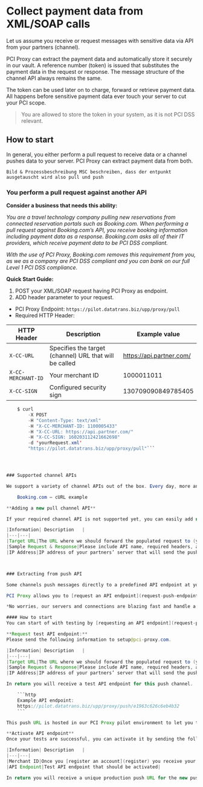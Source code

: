 # Collect payment data from XML/SOAP calls

Let us assume you receive or request messages with sensitive data via API from your partners (channel).

PCI Proxy can extract the payment data and automatically store it securely in our vault. A reference number (token) is issued that substitutes the payment data in the request or response. The message structure of the channel API always remains the same. 

The token can be used later on to charge, forward or retrieve payment data. All happens before sensitive payment data ever touch your server to cut your PCI scope. 

> You are allowed to store the token in your system, as it is not PCI DSS relevant.

## How to start

In general, you either perform a pull request to receive data or a channel pushes data to your server. PCI Proxy can extract payment data from both.


```Bild & Prozessbeschreibung MSC beschreiben, dass der entpunkt ausgetauscht wird also pull und push```


### You perform a pull request against another API

**Consider a business that needs this ability:**

*You are a travel technology company pulling new reservations from connected reservation portals such as Booking.com. When performing a pull request against Booking.com’s API, you receive booking information including payment data as a response. Booking.com asks all of their IT providers, which receive payment data to be PCI DSS compliant.*

*With the use of PCI Proxy, Booking.com removes this requirement from you, as we as a company are PCI DSS compliant and you can bank on our full Level 1 PCI DSS compliance.* 



**Quick Start Guide:**

1. POST your XML/SOAP request having PCI Proxy as endpoint.
2. ADD header parameter to your request.


- PCI Proxy Endpoint: ```https://pilot.datatrans.biz/upp/proxy/pull```
- Required HTTP Header:


| HTTP Header      | Description                                                        | Example value
| -------------- | -------------------------------------------------------------------| ---
| `X-CC-URL` | Specifies the target (channel) URL that will be called | https://api.partner.com/
| `X-CC-MERCHANT-ID` | Your merchant ID | 1000011011
| `X-CC-SIGN` | Configured security sign | 130709090849785405
            




```java
    $ curl 
        -X POST 
        -H "Content-Type: text/xml" 
        -H "X-CC-MERCHANT-ID: 1100005433" 
        -H "X-CC-URL: https://api.partner.com/" 
        -H "X-CC-SIGN: 160203112421662698" 
        -d 'yourRequest.xml' 
        "https://pilot.datatrans.biz/upp/proxy/pull"```




### Supported channel APIs

We support a variety of channel APIs out of the box. Every day, more and more channels get added. Please find below an uncomplete list of channels we already support. In case your required API is not on the list, adding a new channel API is easy. 

    Booking.com – cURL example 

**Adding a new pull channel API**

If your required channel API is not supported yet, you can easily add new pull channel APIs by yourself. Just send us the following information to setup@pci-proxy.com. 

|Information| Description   |
|---|---|
|Target URL|The URL where we should forward the populated request to (your server).|
|Sample Request & Response|Please include API name, required headers, auth fields, and request method.|
|IP Address|IP address of your partners’ server that will send the push messages.|



### Extracting from push API

Some channels push messages directly to a predefined API endpoint at your server. If these messages include sensitive payment data, your servers are in PCI scope.

PCI Proxy allows you to [request an API endpoint](request-push-endpoint) that you can pass on to your channel partner. From now on your channel partner can push messages to PCI Proxy where sensitive payment data will be extracted before the messages are forwarded to your original API endpoint at your server. 

*No worries, our servers and connections are blazing fast and handle a little routing in no time so that response times are kept at a minimum. Please get in touch with us, if you want to know more.*

#### How to start
You can start of with testing by [requesting an API endpoint](request-push-endpoint) for you. If your partner has a test system, pass on the new test API endpoint to him and exchange it with your old API endpoint. Once your tests are successful, you can [activate your API endpoint](activate-push-endpoint) and receive the productive API endpoint.

**Request test API endpoint:**
Please send the following information to setup@pci-proxy.com. 

|Information| Description   |
|---|---|
|Target URL|The URL where we should forward the populated request to (your server).|
|Sample Request & Response|Please include API name, required headers, auth fields, and request method.|
|IP Address|IP address of your partners’ server that will send the push messages.|

In return you will receive a test API endpoint for this push channel.

    ```http
    Example API endpoint: 
    https://pilot.datatrans.biz/upp/proxy/push/e1963c626c6eb4b32
    ```

This push URL is hosted in our PCI Proxy pilot environment to let you test the push channel and make sure you receive the correct data. 

**Activate API endpoint**
Once your tests are successful, you can activate it by sending the following data to setup@pci-proxy.com.

|Information| Description   |
|---|---|
|Merchant ID|Once you [register an account](register) you receive your merchant ID.|
|API Endpoint|Test API endpoint that should be activated|

In return you will receive a unique production push URL for the new push channel that you can pass on to your partner. 


